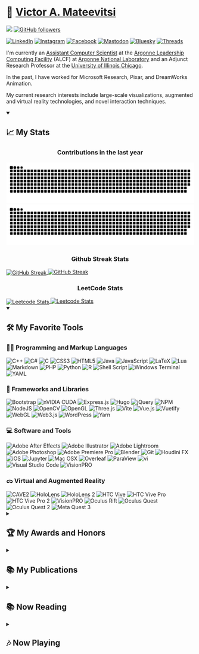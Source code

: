 # 🏡 [Victor A. Mateevitsi](https://vmateevitsi.com)

![](https://komarev.com/ghpvc/?username=mvictoras&color=blue) [![GitHub followers](https://img.shields.io/github/followers/mvictoras.svg?style=social&label=Follow)](https://github.com/mvictoras?tab=followers)

<a href="https://www.linkedin.com/in/mvictoras/" target="_blank"><img src="https://img.shields.io/badge/LinkedIn-%230077B5.svg?&style=flat-square&logo=linkedin&logoColor=white" alt="LinkedIn"></a>
<a href="https://www.instagram.com/mvictoras/" target="_blank"><img src="https://img.shields.io/badge/Instagram-%23E4405F.svg?&style=flat-square&logo=instagram&logoColor=white" alt="Instagram"></a>
<a href="https://www.facebook.com/vmateevitsi" target="_blank"><img src="https://img.shields.io/badge/Facebook-%231877F2.svg?&style=flat-square&logo=facebook&logoColor=white" alt="Facebook"></a>
<a href="https://hci.social/@mvictoras" target="_blank"><img src="https://img.shields.io/badge/Mastodon-%232B90D9.svg?&style=flat-square&logo=mastodon&logoColor=white" alt="Mastodon"></a>
<a href="https://bsky.app/profile/vmateevitsi.com" target="_blank"><img src="https://img.shields.io/badge/Bluesky-%231185FE.svg?&style=flat-square&logo=bluesky&logoColor=white" alt="Bluesky"></a>
<a href="https://www.threads.net/@mvictoras" target="_blank"><img src="https://img.shields.io/badge/Threads-%23000000.svg?&style=flat-square&logo=threads&logoColor=white" alt="Threads"></a>

I'm currently an [Assistant Computer Scientist](https://www.alcf.anl.gov/about/people/victor-mateevitsi) at the [Argonne Leadership Computing Facility](https://alcf.anl.gov) (ALCF) at [Argonne National Laboratory](https://www.anl.gov) and an Adjunct Research Professor at the [University of Illinois Chicago](https://www.uic.edu).

In the past, I have worked for Microsoft Research, Pixar, and DreamWorks Animation.

My current research interests include large-scale visualizations, augmented and virtual reality technologies, and novel interaction techniques.

<details open>
  <summary><h2>📈 My Stats</h2></summary>

  <!-- Contribution Heatmap with Snake Animation -->
  <p align="center">
    <h3 align="center">Contributions in the last year</h3>
  </p>
  <img src="https://github.com/mvictoras/mvictoras/blob/output/ocean.svg?color_snake=#15F8EB&color_dots=#bfd6f6,#8dbdff,#64a1f4,#4b91f1,#3c7dd9#gh-dark-mode-only" alt="Snake animation">
  <img src="https://github.com/mvictoras/mvictoras/blob/output/github-snake.svg?color_snake=#00FC58#gh-light-mode-only" alt="Snake animation">

  <!-- Github Streak Stats -->
  <p align="center">
    <h3 align="center">Github Streak Stats</h3>
  </p>
  <a href="#gh-dark-mode-only">
    <img align="center" src="https://github-readme-streak-stats.herokuapp.com?user=mvictoras&border_radius=20&theme=tokyonight#gh-dark-mode-only" alt="GitHub Streak">
  </a>
  <a href="#gh-light-mode-only">
    <img src="https://github-readme-streak-stats.herokuapp.com?user=mvictoras&border_radius=20&theme=default#gh-light-mode-only" alt="GitHub Streak">
  </a>
  
  <!-- LeetCode Stats -->
  <p align="center">
    <h3 align="center">LeetCode Stats</h3>
  </p>
  <a href="https://leetcode.com/mvictoras#gh-dark-mode-only">
    <img align="center" src="https://leetcard.jacoblin.cool/mvictoras?border=1&radius=20&theme=unicorn#gh-dark-mode-only" alt="Leetcode Stats">
  </a>
  <a href="https://leetcode.com/mvictoras#gh-light-mode-only">
    <img src="https://leetcard.jacoblin.cool/mvictoras?border=1&radius=20&theme=light#gh-light-mode-only" alt="Leetcode Stats">
  </a>
</details>

<details open>
  <summary><h2>🛠️ My Favorite Tools</h2></summary>
  
  <h3>👨‍💻 Programming and Markup Languages</h3>
  <img src="https://img.shields.io/badge/C++-%2300599C.svg?&logo=c%2B%2B&logoColor=white" alt="C++"/>
  <img src="https://img.shields.io/badge/C%23-%23239120.svg?logo=csharp&logoColor=white" alt="C#"/>
  <img src="https://img.shields.io/badge/C-%2300599C.svg?logo=c&logoColor=white" alt="C"/>
  <img src="https://img.shields.io/badge/CSS3-%231572B6.svg?logo=css3&logoColor=white" alt="CSS3"/>
  <img src="https://img.shields.io/badge/HTML5-%23E34F26.svg?logo=html5&logoColor=white" alt="HTML5"/>
  <img src="https://img.shields.io/badge/Java-%23ED8B00.svg?logo=openjdk&logoColor=white" alt="Java"/>
  <img src="https://img.shields.io/badge/JavaScript-%23323330.svg?logo=javascript&logoColor=%23F7DF1E" alt="JavaScript"/>
  <img src="https://img.shields.io/badge/LaTeX-%23008080.svg?logo=latex&logoColor=white" alt="LaTeX"/>
  <img src="https://img.shields.io/badge/Lua-%232C2D72.svg?logo=lua&logoColor=white" alt="Lua"/>
  <img src="https://img.shields.io/badge/Markdown-%23000000.svg?logo=markdown&logoColor=white" alt="Markdown"/>
  <img src="https://img.shields.io/badge/PHP-%23777BB4.svg?logo=php&logoColor=white" alt="PHP"/>
  <img src="https://img.shields.io/badge/Python-3670A0?logo=python&logoColor=ffdd54" alt="Python"/>
  <img src="https://img.shields.io/badge/R-%23276DC3.svg?logo=r&logoColor=white" alt="R"/>
  <img src="https://img.shields.io/badge/Shell_Script-%23121011.svg?logo=gnu-bash&logoColor=white" alt="Shell Script"/>
  <img src="https://img.shields.io/badge/Windows%20Terminal-%234D4D4D.svg?logo=windows-terminal&logoColor=white" alt="Windows Terminal"/>
  <img src="https://img.shields.io/badge/YAML-%23ffffff.svg?logo=yaml&logoColor=151515" alt="YAML"/>

  <h3>🧰 Frameworks and Libraries</h3>
  <img src="https://img.shields.io/badge/Bootstrap-%238511FA.svg?logo=bootstrap&logoColor=white" alt="Bootstrap"/>
  <img src="https://img.shields.io/badge/CUDA-000000.svg?logo=nVIDIA&logoColor=green" alt="nVIDIA CUDA"/>
  <img src="https://img.shields.io/badge/Express.js-%23404d59.svg?logo=express&logoColor=%2361DAFB" alt="Express.js"/>
  <img src="https://img.shields.io/badge/Hugo-black.svg?logo=Hugo&logoColor=white" alt="Hugo"/>
  <img src="https://img.shields.io/badge/jQuery-%230769AD.svg?logo=jquery&logoColor=white" alt="jQuery"/>
  <img src="https://img.shields.io/badge/NPM-%23CB3837.svg?logo=npm&logoColor=white" alt="NPM"/>
  <img src="https://img.shields.io/badge/Node.js-6DA55F.svg?logo=node.js&logoColor=white" alt="NodeJS"/>
  <img src="https://img.shields.io/badge/OpenCV-%23white.svg?logo=opencv&logoColor=white" alt="OpenCV"/>
  <img src="https://img.shields.io/badge/OpenGL-%23FFFFFF.svg?logo=opengl&logoColor=white" alt="OpenGL"/>
  <img src="https://img.shields.io/badge/Three.js-black.svg?logo=three.js&logoColor=white" alt="Three.js"/>
  <img src="https://img.shields.io/badge/Vite-%23646CFF.svg?logo=vite&logoColor=white" alt="Vite"/>
  <img src="https://img.shields.io/badge/Vue.js-%2335495e.svg?logo=vuedotjs&logoColor=%234FC08D" alt="Vue.js"/>
  <img src="https://img.shields.io/badge/Vuetify-1867C0.svg?logo=vuetify&logoColor=AEDDFF" alt="Vuetify"/>
  <img src="https://img.shields.io/badge/WebGL-990000.svg?logo=webgl&logoColor=white" alt="WebGL"/>
  <img src="https://img.shields.io/badge/Web3.js-F16822.svg?logo=web3.js&logoColor=white" alt="Web3.js"/>
  <img src="https://img.shields.io/badge/WordPress-%23117AC9.svg?logo=WordPress&logoColor=white" alt="WordPress"/>
  <img src="https://img.shields.io/badge/Yarn-%232C8EBB.svg?logo=yarn&logoColor=white" alt="Yarn"/>

  <h3>💻 Software and Tools</h3>
  <img src="https://img.shields.io/badge/Adobe%20After%20Effects-9999FF.svg?logo=Adobe%20After%20Effects&logoColor=white" alt="Adobe After Effects"/>
  <img src="https://img.shields.io/badge/Adobe%20Illustrator-%23FF9A00.svg?logo=Adobe%20illustrator&logoColor=white" alt="Adobe Illustrator"/>
  <img src="https://img.shields.io/badge/Adobe%20Lightroom-31A8FF.svg?logo=Adobe%20Lightroom&logoColor=white" alt="Adobe Lightroom"/>
  <img src="https://img.shields.io/badge/Adobe%20Photoshop-%2331A8FF.svg?logo=adobe%20photoshop&logoColor=white" alt="Adobe Photoshop"/>
  <img src="https://img.shields.io/badge/Adobe%20Premiere%20Pro-9999FF.svg?logo=Adobe%20Premiere%20Pro&logoColor=white" alt="Adobe Premiere Pro"/>
  <img src="https://img.shields.io/badge/Blender-%23F5792A.svg?logo=blender&logoColor=white" alt="Blender"/>
  <img src="https://img.shields.io/badge/Git-F05033.svg?logo=git&logoColor=white" alt="Git"/>
  <img src="https://img.shields.io/badge/Houdini%20FX-%23FF4713.svg?logo=houdini&logoColor=white" alt="Houdini FX"/>
  <img src="https://img.shields.io/badge/iOS-000000.svg?logo=apple&logoColor=white" alt="iOS"/>
  <img src="https://img.shields.io/badge/Jupyter-F37626.svg?logo=Jupyter&logoColor=white" alt="Jupyter"/>
  <img src="https://img.shields.io/badge/Mac%20OSX-000000.svg?logo=apple&logoColor=white" alt="Mac OSX"/>
  <img src="https://img.shields.io/badge/Overleaf-%2344B78B.svg?logo=overleaf&logoColor=white" alt="Overleaf"/>
  <img src="https://img.shields.io/badge/ParaView-%234EA1D3.svg?logo=paraview&logoColor=white" alt="ParaView"/>
  <img src="https://img.shields.io/badge/vi-%23000000.svg?logo=vim&logoColor=white" alt="vi"/>
  <img src="https://img.shields.io/badge/Visual%20Studio%20Code-0078d7.svg?logo=visual-studio-code&logoColor=white" alt="Visual Studio Code"/>
  <img src="https://img.shields.io/badge/VisionPRO-000000.svg?logo=apple&logoColor=white" alt="VisionPRO"/>

  <h3>ᯅ Virtual and Augmented Reality</h3>
  <img src="https://img.shields.io/badge/CAVE2-00AEEF.svg?logo=none&logoColor=white" alt="CAVE2"/>
  <img src="https://img.shields.io/badge/HoloLens-0078D7.svg?logo=microsoft&logoColor=white" alt="HoloLens"/>
  <img src="https://img.shields.io/badge/HoloLens%202-0078D7.svg?logo=microsoft&logoColor=white" alt="HoloLens 2"/>
  <img src="https://img.shields.io/badge/HTC%20Vive-0094F8.svg?logo=htc&logoColor=white" alt="HTC Vive"/>
  <img src="https://img.shields.io/badge/HTC%20Vive%20Pro-0094F8.svg?logo=htc&logoColor=white" alt="HTC Vive Pro"/>
  <img src="https://img.shields.io/badge/HTC%20Vive%20Pro%202-0094F8.svg?logo=htc&logoColor=white" alt="HTC Vive Pro 2"/>
  <img src="https://img.shields.io/badge/VisionPRO-000000.svg?logo=apple&logoColor=white" alt="VisionPRO"/>
  <img src="https://img.shields.io/badge/Oculus%20Rift-1C1E20.svg?logo=oculus&logoColor=white" alt="Oculus Rift"/>
  <img src="https://img.shields.io/badge/Oculus%20Quest-1C1E20.svg?logo=oculus&logoColor=white" alt="Oculus Quest"/>
  <img src="https://img.shields.io/badge/Oculus%20Quest%202-1C1E20.svg?logo=oculus&logoColor=white" alt="Oculus Quest 2"/>
  <img src="https://img.shields.io/badge/Meta%20Quest%203-1C1E20.svg?logo=meta&logoColor=white" alt="Meta Quest 3"/>
</details>

<details>
  <summary><h2>🏆 My Awards and Honors</h2></summary>

  - **Best Paper Award**  
    *2023, [ISAV 2023 Workshop](https://www.alcf.anl.gov/news/alcf-team-wins-best-paper-award-isav-2023-workshop)*

  - **IEEE Scientific Visualization Contest Winner**  
    *2023, [IEEE VIS Conference](https://www.computer.org/csdl/magazine/cg/5555/01/10637909/1ZqVqf74oKc)*

  - **IEEE Scientific Visualization Contest, Best Workflow**  
    *2023, [IEEE VIS Conference](https://www.computer.org/csdl/magazine/cg/5555/01/10637909/1ZqVqf74oKc)*

  - **Argonne Impact Award**  
    *2023, Argonne National Laboratory*
  
  - **TEDx Speaker**  
    *2016, [TEDxUofIChicago](https://www.youtube.com/watch?v=gtU-6cxi1OA)*
  
  - **Alien of Extraordinary Ability**  
    *2016, US Green Card*
  
  - **Dean’s Scholar Award**  
    *2015, [University of Illinois at Chicago](hhttps://www.evl.uic.edu/events/2088)*
  
  - **20 in their 20s**  
    *2014, [Crain’s Chicago Business](https://www.chicagobusiness.com/awards/20-their-20s-victor-mateevitsi)*
  
  - **Best Paper Award**  
    *2014, [IEEE CollaborateCom](https://sage2.sagecommons.org/2014/10/26/sage2-gets-best-paper-award-at-collaboratecom-2014/)*
  
  - **Fifty For The Future®**  
    *2013, [Illinois Technology Foundation](https://today.uic.edu/computer-science-students-among-fifty-for-future/)*
  
  - **Certificate of Appreciation for outstanding performance and lasting contribution to Wearable Technology**  
    *2013, MIT Enterprise Forum Chicago*
  
  - **Best Augmented Reality Hardware (Finalist)**  
    *2013, Augmented World Expo*
  
  - **Image of Research (Finalist)**  
    *2013, University of Illinois at Chicago*

</details>


<details>
  <summary><h2>📚 My Publications</h2></summary>

  1. Martin, A., Liu, G., Ladd, W., Lee, S., Gounley, J., Vetter, J., Patel, S., Rizzi, S., **Mateevitsi, V.**, Insley, J. and Randles, A. (2023, November). Performance Evaluation of Heterogeneous GPU Programming Frameworks for Hemodynamic Simulations. In *Proceedings of the SC'23 Workshops of The International Conference on High Performance Computing, Network, Storage, and Analysis (pp. 1126-1137)*.

  2. **V. A. Mateevitsi**, M. Bode, N. Ferrier, P. Fischer, J. H. Göbbert, J. A. Insley, Y. H. Lan, M. Min, M. E. Papka, S. Patel, S. Rizzi, and J. Windgassen. 2023. Scaling Computational Fluid Dynamics: In Situ Visualization of NekRS using SENSEI. In *Workshops of The International Conference on High Performance Computing, Network, Storage, and Analysis (SC-W 2023)*, November 12–17, 2023, Denver, CO, USA. ACM, New York, NY, USA, 6 pages.

  3. Wu, Q., Insley, J. A., **Mateevitsi, V. A.**, Rizzi, S., & Ma, K. L. (2022, October). Distributed Volumetric Neural Representation for in situ Visualization and Analysis. In *2022 IEEE 12th Symposium on Large Data Analysis and Visualization (LDAV)* (pp. 1-2). IEEE.
  
  4. **Tishchenko, N., Ferrier, N., Insley, J. A., **Mateevitsi, V. A.**, Papka, M. E., Rizzi, S., & Tan, J.** (2022, October). Toward Bi-directional In Situ Visualization and Analysis of Blood Flow Simulations With Dynamic Deforming Walls. In *2022 IEEE 12th Symposium on Large Data Analysis and Visualization (LDAV)* (pp. 1-2). IEEE.
  
  5. **Ortiz, J. A., Insley, J. A., Knowles, J., Mateevitsi, V. A., Papka, M. E., & Rizzi, S.** (2022, October). Massive Data Visualization Techniques for use in Virtual Reality Devices. In *2022 IEEE 12th Symposium on Large Data Analysis and Visualization (LDAV)* (pp. 1-2). IEEE.
  
  6. **Nealey, I., Ferrier, N., Insley, J. A., Mateevitsi, V. A., Rizzi, S., & Schulze, J.** (2022, October). Sort-Last In-Transit Data Visualization with SENSEI, Catalyst, and Unreal Engine. In *2022 IEEE 12th Symposium on Large Data Analysis and Visualization (LDAV)* (pp. 1-2). IEEE.
  
  7. **Nealey, I., Ferrier, N., Insley, J. A., Mateevitsi, V. A., Papka, M. E., & Rizzi, S.** (2022, May). Cinema Transfer: A Containerized Visualization Workflow. In *International Conference on High Performance Computing* (pp. 324-343). Cham: Springer International Publishing.
  
  8. **Yang, O., Papakostas, M., Scott, J. M., O'Neill, E. R., Kondrashov, K. S., Mateevitsi, V. A., ... & Dittberner, A. B.** (2022). CheckMyFit: Ear Selfie to Assist User Insertion of Hearing Aids. *Proceedings of the ACM on Human-Computer Interaction*, 6(MHCI), 1-21.
  
  9. **Bucaro, C., Murphy, N., Ferrier, J., Insley, V. Mateevitsi, M. E. Papka, S. Rizzi, J. Tan.** Instrumenting Multiphysics Blood Flow Simulation Codes for In Situ Visualization and Analysis. In *2021 IEEE 11th Symposium on Large Data Analysis and Visualization (LDAV)*, IEEE, 2021.
  
  10. **J. Novak, J. Archer, V. Mateevitsi, and S. Jones.** (2016). Communication, machines & human augmentics. *Communication+ 1*, 1(2016): 51-35.
  
  11. **J. Lanier, V. Mateevitsi, K. Rathinavel, L. Shapira, J. Menke, P. Therien, J. Hudman, G. Speiginer, A. Stevenson Won, A. Banburski, X. Benavides, J. Amores, J. Porras Lurashi and W. Chang.** The RealityMashers: Augmented Reality Wide Field-of-View Optical See-Through Head Mounted Displays. In *15th IEEE International Symposium on Mixed and Augmented Reality (ISMAR)*, 2016.
  
  12. **J. Novak, J. Archer, V. Mateevitsi, and S. Jones.** Communication, Machines & Human Augmentics. To appear in *Communication+ 1* journal, 2016.

  13. **L. Renambot, T. Marrinan, J. Aurisano, A. Nishimoto, V. Mateevitsi, K. Bharadwaj, L. Long, A. Johnson, M. Brown, and J. Leigh.** SAGE2: A collaboration portal for scalable resolution displays. *Future Generation Computer Systems*, 54 (2016): 296-305.

  14. **V. Mateevitsi, T. Patel, J. Leigh, and B. Levy.** (2015). Reimagining the microscope in the 21st century using the scalable adaptive graphics environment. *Journal of Pathology Informatics*, 6(2015).
  
  15. **V. Mateevitsi, and B. Levy.** (2014). Scalable Adaptive Graphics Environment: A Novel Way to View and Manipulate Whole-Slide Images. *Analytical Cellular Pathology 2014* (2014).
  
  16. **T. Marrinan, J. Aurisano, A. Nishimoto, K. Bharadwaj, V. Mateevitsi, L. Renambot, L. Long, A. Johnson, and J. Leigh.** (2014). SAGE2: A New Approach for Data Intensive Collaboration Using Scalable Resolution Shared Displays. In *Proceedings of the IEEE International Conference on Collaborative Computing: Networking, Applications and Worksharing, 2014.* **Best Paper Award**
  
  17. **A. Febretti, A. Nishimoto, V. Mateevitsi, L. Renambot, A. Johnson, and J. Leigh.** (2014). Omegalib: A multi-view application framework for hybrid reality display environments. In *Virtual Reality (VR), 2014 IEEE*, pp. 9-14. IEEE, 2014.
  
  18. **V. Mateevitsi, K. Reda, J. Leigh, and A. Johnson.** (2014). The health bar: a persuasive ambient display to improve the office worker's well being. In *Proceedings of the 5th Augmented Human International Conference*, p. 21. ACM, 2014.
  
  19. **M.A. Bassiony, B.J. Vesper, V.A. Mateevitsi, K.M. Elseth, M.D. Colvar, K.D. Garcia, J. Leigh, J.A. Radoscevich.** (2014). Immunohistochemical Evaluation of Bleeding Control Induced by Holmium Laser and Biolase Dental Laser As Coagulating Devices of Incisional Wounds. In *Proceedings of the UIC College of Dentistry Clinic and Research Day 2014*, Chicago, IL, March 6, 2014.
  
  20. **V. Mateevitsi, B. Haggadone, J. Leigh, B. Kunzer, and R.V. Kenyon.** (2013). Sensing the environment through SpiderSense. In *Proceedings of the 4th Augmented Human International Conference*, pp. 51-57. ACM, 2013.
  
  21. **C. Offord, K. Reda, and V. Mateevitsi.** (2013). Context-dependent navigation in a collectively foraging species of ant, Messor cephalotes. *Insectes Sociaux*, 60, no. 3 (2013): 361-368.
  
  22. **K. Reda, V. Mateevitsi, and C. Offord.** (2013). A human-computer collaborative workflow for the acquisition and analysis of terrestrial insect movement in behavioral field studies. *EURASIP Journal on Image and Video Processing*, 2013, no. 1 (2013): 1-17.
  
  23. **K. Reda, A. Johnson, V. Mateevitsi, C. Offord, and J. Leigh.** (2012). Scalable visual queries for data exploration on large, high-resolution 3D displays. In *High Performance Computing, Networking, Storage and Analysis (SCC), 2012 SC Companion*, pp. 196-205. IEEE, 2012.

  24. **K. Reda, A. Johnson, V. Mateevitsi, C. Offord, and J. Leigh.** (2012). Scalable visual queries for data exploration on large, high-resolution 3D displays. In *High Performance Computing, Networking, Storage and Analysis (SCC), 2012 SC Companion*, pp. 196-205. IEEE, 2012.

  25. **A. Febretti, V.A. Mateevitsi, D. Chau, A. Nishimoto, B. McGinnis, J. Misterka, A. Johnson, and J. Leigh.** (2011). The OmegaDesk: towards a hybrid 2D and 3D work desk. In *Advances in Visual Computing*, pp. 13-23. Springer Berlin Heidelberg, 2011.
  
  26. **G. Doumenis, S. Papastefanos, V. Mateevitsi, F. Andritsopoulos, N. Achilleopoulos, and A.V. Mikhalev.** (2008). Video index and search services based on content identification features. In *Broadband Multimedia Systems and Broadcasting, 2008 IEEE International Symposium on*, pp. 1-4. IEEE, 2008.
  
  27. **V. Mateevitsi, M. Sfakianos, G. Lepouras, and C. Vassilakis.** (2008). A game-engine based virtual museum authoring and presentation system. In *Proceedings of the 3rd international conference on Digital Interactive Media in Entertainment and Arts*, pp. 451-457. ACM, 2008.

</details>

<details>
  <summary><h2>📚 Now Reading</h2></summary>
  <a href="https://www.goodreads.com/user/show/49383170-victor-mateevitsi"><img src="https://goodreads-readme.vercel.app/api/book?id=49383170" alt="GoodReads reading" width="350" /></a>
</details>

<details>
  <summary><h2>🎶 Now Playing</h2></summary>
  <a href="https://www.last.fm/user/mvictoras"><img src="https://lastfm-recently-played.vercel.app/api?user=mvictoras"></a>
</details>
